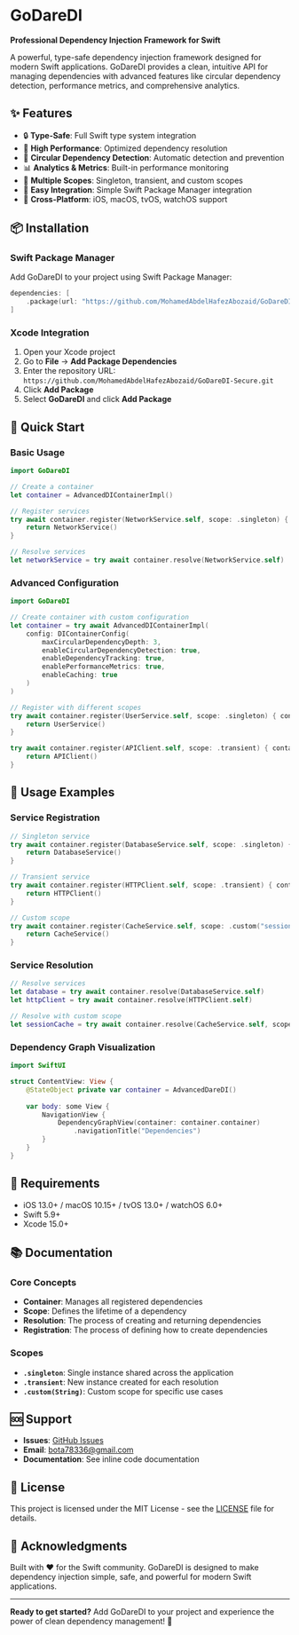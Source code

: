 # GoDareDI

**Professional Dependency Injection Framework for Swift**

A powerful, type-safe dependency injection framework designed for modern Swift applications. GoDareDI provides a clean, intuitive API for managing dependencies with advanced features like circular dependency detection, performance metrics, and comprehensive analytics.

## ✨ Features

- 🔒 **Type-Safe**: Full Swift type system integration
- 🚀 **High Performance**: Optimized dependency resolution
- 🔄 **Circular Dependency Detection**: Automatic detection and prevention
- 📊 **Analytics & Metrics**: Built-in performance monitoring
- 🎯 **Multiple Scopes**: Singleton, transient, and custom scopes
- 🔧 **Easy Integration**: Simple Swift Package Manager integration
- 📱 **Cross-Platform**: iOS, macOS, tvOS, watchOS support

## 📦 Installation

### Swift Package Manager

Add GoDareDI to your project using Swift Package Manager:

```swift
dependencies: [
    .package(url: "https://github.com/MohamedAbdelHafezAbozaid/GoDareDI-Secure.git", from: "1.0.15")
]
```

### Xcode Integration

1. Open your Xcode project
2. Go to **File** → **Add Package Dependencies**
3. Enter the repository URL: `https://github.com/MohamedAbdelHafezAbozaid/GoDareDI-Secure.git`
4. Click **Add Package**
5. Select **GoDareDI** and click **Add Package**

## 🚀 Quick Start

### Basic Usage

```swift
import GoDareDI

// Create a container
let container = AdvancedDIContainerImpl()

// Register services
try await container.register(NetworkService.self, scope: .singleton) { container in
    return NetworkService()
}

// Resolve services
let networkService = try await container.resolve(NetworkService.self)
```

### Advanced Configuration

```swift
import GoDareDI

// Create container with custom configuration
let container = try await AdvancedDIContainerImpl(
    config: DIContainerConfig(
        maxCircularDependencyDepth: 3,
        enableCircularDependencyDetection: true,
        enableDependencyTracking: true,
        enablePerformanceMetrics: true,
        enableCaching: true
    )
)

// Register with different scopes
try await container.register(UserService.self, scope: .singleton) { container in
    return UserService()
}

try await container.register(APIClient.self, scope: .transient) { container in
    return APIClient()
}
```

## 🎯 Usage Examples

### Service Registration

```swift
// Singleton service
try await container.register(DatabaseService.self, scope: .singleton) { container in
    return DatabaseService()
}

// Transient service
try await container.register(HTTPClient.self, scope: .transient) { container in
    return HTTPClient()
}

// Custom scope
try await container.register(CacheService.self, scope: .custom("session")) { container in
    return CacheService()
}
```

### Service Resolution

```swift
// Resolve services
let database = try await container.resolve(DatabaseService.self)
let httpClient = try await container.resolve(HTTPClient.self)

// Resolve with custom scope
let sessionCache = try await container.resolve(CacheService.self, scope: .custom("session"))
```

### Dependency Graph Visualization

```swift
import SwiftUI

struct ContentView: View {
    @StateObject private var container = AdvancedDareDI()
    
    var body: some View {
        NavigationView {
            DependencyGraphView(container: container.container)
                .navigationTitle("Dependencies")
        }
    }
}
```

## 🔧 Requirements

- iOS 13.0+ / macOS 10.15+ / tvOS 13.0+ / watchOS 6.0+
- Swift 5.9+
- Xcode 15.0+

## 📚 Documentation

### Core Concepts

- **Container**: Manages all registered dependencies
- **Scope**: Defines the lifetime of a dependency
- **Resolution**: The process of creating and returning dependencies
- **Registration**: The process of defining how to create dependencies

### Scopes

- **`.singleton`**: Single instance shared across the application
- **`.transient`**: New instance created for each resolution
- **`.custom(String)`**: Custom scope for specific use cases

## 🆘 Support

- **Issues**: [GitHub Issues](https://github.com/MohamedAbdelHafezAbozaid/GoDareDI-Secure/issues)
- **Email**: bota78336@gmail.com
- **Documentation**: See inline code documentation

## 📄 License

This project is licensed under the MIT License - see the [LICENSE](LICENSE) file for details.

## 🎉 Acknowledgments

Built with ❤️ for the Swift community. GoDareDI is designed to make dependency injection simple, safe, and powerful for modern Swift applications.

---

**Ready to get started?** Add GoDareDI to your project and experience the power of clean dependency management! 🚀